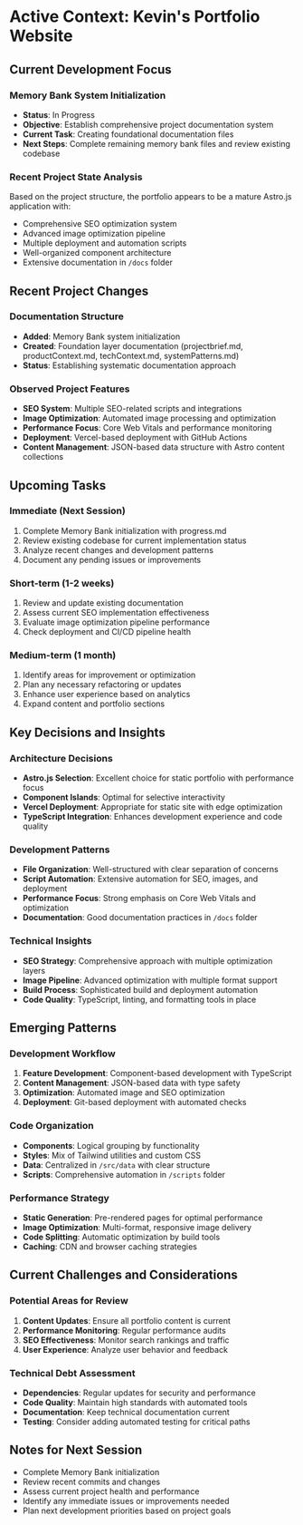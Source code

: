 # Active Context: Kevin's Portfolio Website

## Current Development Focus

### Memory Bank System Initialization
- **Status**: In Progress
- **Objective**: Establish comprehensive project documentation system
- **Current Task**: Creating foundational documentation files
- **Next Steps**: Complete remaining memory bank files and review existing codebase

### Recent Project State Analysis
Based on the project structure, the portfolio appears to be a mature Astro.js application with:
- Comprehensive SEO optimization system
- Advanced image optimization pipeline
- Multiple deployment and automation scripts
- Well-organized component architecture
- Extensive documentation in `/docs` folder

## Recent Project Changes

### Documentation Structure
- **Added**: Memory Bank system initialization
- **Created**: Foundation layer documentation (projectbrief.md, productContext.md, techContext.md, systemPatterns.md)
- **Status**: Establishing systematic documentation approach

### Observed Project Features
- **SEO System**: Multiple SEO-related scripts and integrations
- **Image Optimization**: Automated image processing and optimization
- **Performance Focus**: Core Web Vitals and performance monitoring
- **Deployment**: Vercel-based deployment with GitHub Actions
- **Content Management**: JSON-based data structure with Astro content collections

## Upcoming Tasks

### Immediate (Next Session)
1. Complete Memory Bank initialization with progress.md
2. Review existing codebase for current implementation status
3. Analyze recent changes and development patterns
4. Document any pending issues or improvements

### Short-term (1-2 weeks)
1. Review and update existing documentation
2. Assess current SEO implementation effectiveness
3. Evaluate image optimization pipeline performance
4. Check deployment and CI/CD pipeline health

### Medium-term (1 month)
1. Identify areas for improvement or optimization
2. Plan any necessary refactoring or updates
3. Enhance user experience based on analytics
4. Expand content and portfolio sections

## Key Decisions and Insights

### Architecture Decisions
- **Astro.js Selection**: Excellent choice for static portfolio with performance focus
- **Component Islands**: Optimal for selective interactivity
- **Vercel Deployment**: Appropriate for static site with edge optimization
- **TypeScript Integration**: Enhances development experience and code quality

### Development Patterns
- **File Organization**: Well-structured with clear separation of concerns
- **Script Automation**: Extensive automation for SEO, images, and deployment
- **Performance Focus**: Strong emphasis on Core Web Vitals and optimization
- **Documentation**: Good documentation practices in `/docs` folder

### Technical Insights
- **SEO Strategy**: Comprehensive approach with multiple optimization layers
- **Image Pipeline**: Advanced optimization with multiple format support
- **Build Process**: Sophisticated build and deployment automation
- **Code Quality**: TypeScript, linting, and formatting tools in place

## Emerging Patterns

### Development Workflow
1. **Feature Development**: Component-based development with TypeScript
2. **Content Management**: JSON-based data with type safety
3. **Optimization**: Automated image and SEO optimization
4. **Deployment**: Git-based deployment with automated checks

### Code Organization
- **Components**: Logical grouping by functionality
- **Styles**: Mix of Tailwind utilities and custom CSS
- **Data**: Centralized in `/src/data` with clear structure
- **Scripts**: Comprehensive automation in `/scripts` folder

### Performance Strategy
- **Static Generation**: Pre-rendered pages for optimal performance
- **Image Optimization**: Multi-format, responsive image delivery
- **Code Splitting**: Automatic optimization by build tools
- **Caching**: CDN and browser caching strategies

## Current Challenges and Considerations

### Potential Areas for Review
1. **Content Updates**: Ensure all portfolio content is current
2. **Performance Monitoring**: Regular performance audits
3. **SEO Effectiveness**: Monitor search rankings and traffic
4. **User Experience**: Analyze user behavior and feedback

### Technical Debt Assessment
- **Dependencies**: Regular updates for security and performance
- **Code Quality**: Maintain high standards with automated tools
- **Documentation**: Keep technical documentation current
- **Testing**: Consider adding automated testing for critical paths

## Notes for Next Session
- Complete Memory Bank initialization
- Review recent commits and changes
- Assess current project health and performance
- Identify any immediate issues or improvements needed
- Plan next development priorities based on project goals